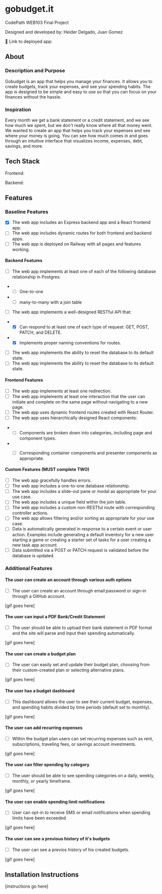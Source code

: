 # gobudget.it

CodePath WEB103 Final Project

Designed and developed by: Heider Delgado, Juan Gomez

🔗 Link to deployed app:

## About

### Description and Purpose

Gobudget is an app that helps you manage your finances. It allows you to create budgets, track your expenses, and see your spending habits. The app is designed to be simple and easy to use so that you can focus on your finances without the hassle.

### Inspiration

Every month we get a bank statement or a credit statement, and we see how much we spent, but we don't really know where all that money went. We wanted to create an app that helps you track your expenses and see where your money is going. You can see how much comes in and goes through an intuitive interface that visualizes income, expenses, debt, savings, and more.

## Tech Stack

Frontend:

Backend:

## Features

### Baseline Features

- [X] The web app includes an Express backend app and a React frontend app.
- [ ] The web app includes dynamic routes for both frontend and backend apps.
- [ ] The web app is deployed on Railway with all pages and features working.

#### Backend Features 

- [ ] The web app implements at least one of each of the following database relationship in Postgres:
- * [ ] One-to-one
- * [ ] many-to-many with a join table
- [ ] The web app implements a well-designed RESTful API that:
-  * [X] Can respond to at least one of each type of request: GET, POST, PATCH, and DELETE.
- * [X] Implements proper naming conventions for routes.
- [ ] The web app implements the ability to reset the database to its default state.
- [ ] The web app implements the ability to reset the database to its default state.

#### Frontend Features 

- [ ] The web app implements at least one redirection.
- [ ] The web app implements at least one interaction that the user can initiate and complete on the same page without navigating to a new page.
- [ ] The web app uses dynamic frontend routes created with React Router.
- [ ] The web app uses hierarchically designed React components:

- * [ ] Components are broken down into categories, including page and component types.
- * [ ] Corresponding container components and presenter components as appropriate.


#### Custom Features (MUST complete TWO)

- [ ] The web app gracefully handles errors.
- [ ] The web app includes a one-to-one database relationship.
- [ ] The web app includes a slide-out pane or modal as appropriate for your use case.
- [ ] The web app includes a unique field within the join table.
- [ ] The web app includes a custom non-RESTful route with corresponding controller actions.
- [ ] The web app allows filtering and/or sorting as appropriate for your use case.
- [ ] Data is automatically generated in response to a certain event or user action. Examples include generating a default inventory for a new user starting a game or creating a starter set of tasks for a user creating a new task app account.
- [ ] Data submitted via a POST or PATCH request is validated before the database is updated.

### Additional Features

#### The user can create an account through various auth options

- [ ] The user can create an account through email:password or sign-in through a GitHub account.

[gif goes here]


#### The user can input a PDF Bank/Credit Statement 

- [ ] The user should be able to upload their bank statement in PDF format and the site will parse and input their spending automatically. 

[gif goes here]


#### The user can create a budget plan

- [ ] The user can easily set and update their budget plan, choosing from their custom-created plan or selecting alternative plans.

[gif goes here]


#### The user has a budget dashboard

- [ ] This dashboard allows the user to see their current budget, expenses, and spending habits divided by time periods (default set to monthly).

[gif goes here]


#### The user can add recurring expenses

- [ ] Within the budget plan users can set recurring expenses such as rent, subscriptions, traveling fees, or savings account investments.

[gif goes here]


#### The user can filter spending by category

- [ ] The user should be able to see spending categories on a daily, weekly, monthly, or yearly timeframe.

[gif goes here]


#### The user can enable spending limit notifications 

- [ ] User can opt-in to receive SMS or email notifications when spending limits have been exceeded

[gif goes here]

#### The user can see a previous history of it's budgets

- [ ] The user can see a previos history of his created budgets.

[gif goes here]


## Installation Instructions

[instructions go here]
